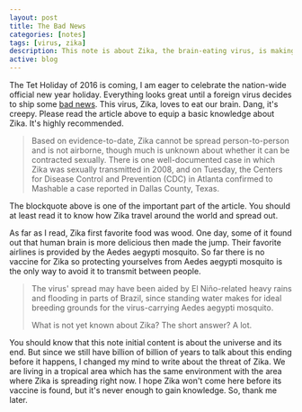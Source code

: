 ```yaml
---
layout: post
title: The Bad News
categories: [notes]
tags: [virus, zika]
description: This note is about Zika, the brain-eating virus, is making its first outbreak.
active: blog
---
```



The Tet Holiday of 2016 is coming, I am eager to celebrate the nation-wide official new year holiday. Everything looks great until a foreign virus decides to ship some [bad news](http://mashable.com/2016/02/02/zika-virus-the-definitive-mashable-faq/?utm_campaign=Mash-Prod-RSS-Feedburner-All-Partial&utm_cid=Mash-Prod-RSS-Feedburner-All-Partial#04dOlF6y4gqE). This virus, Zika, loves to eat our brain. Dang, it's creepy. Please read the article above to equip a basic knowledge about Zika. It's highly recommended.
<!--more-->

<div class="epigraph"><blockquote><p>Based on evidence-to-date, Zika cannot be spread person-to-person and is not airborne, though much is unknown about whether it can be contracted sexually. There is one well-documented case in which Zika was sexually transmitted in 2008, and on Tuesday, the Centers for Disease Control and Prevention (CDC) in Atlanta confirmed to Mashable a case reported in Dallas County, Texas.</p></blockquote></div>

The blockquote above is one of the important part of the article. You should at least read it to know how Zika travel around the world and spread out. 

As far as I read, Zika first favorite food was wood. One day, some of it found out that human brain is more delicious then made the jump. Their favorite airlines is provided by the Aedes aegypti mosquito. So far there is no vaccine for Zika so protecting yourselves from Aedes aegypti mosquito is the only way to avoid it to transmit between people.

<div class="epigraph">
	<blockquote>
		<p>The virus' spread may have been aided by El Niño-related heavy rains and flooding in parts of Brazil, since standing water makes for ideal breeding grounds for the virus-carrying Aedes aegypti mosquito.</p>
		<p>What is not yet known about Zika? The short answer? A lot.</p>
	</blockquote>
</div>

You should know that this note initial content is about the universe and its end. But since we still have billion of billion of years to talk about this ending before it happens, I changed my mind to write about the threat of Zika. We are living in a tropical area which has the same environment with the area where Zika is spreading right now. I hope Zika won't come here before its vaccine is found, but it's never enough to gain knowledge. So, thank me later.

